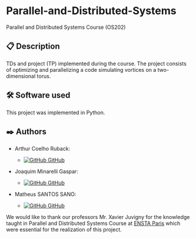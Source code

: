 # Parallel-and-Distributed-Systems
Parallel and Distributed Systems Course (OS202)

## 📋 Description
TDs and project (TP) implemented during the course.
The project consists of optimizing and parallelizing a code simulating vortices on a two-dimensional torus.

## 🛠️ Software used

This project was implemented in Python.

## ✒️ Authors

- Arthur Coelho Ruback:
    - [![GitHub](https://i.stack.imgur.com/tskMh.png) GitHub](https://github.com/arthur-ruback)

- Joaquim Minarelli Gaspar:
    - [![GitHub](https://i.stack.imgur.com/tskMh.png) GitHub](https://github.com/joaquim-gaspar)

- Matheus SANTOS SANO:
    - [![GitHub](https://i.stack.imgur.com/tskMh.png) GitHub](https://github.com/matsano)

We would like to thank our professors Mr. Xavier Juvigny for the knowledge taught in Parallel and Distributed Systems Course at [ENSTA Paris](https://www.ensta-paris.fr/) which were essential for the realization of this project.
